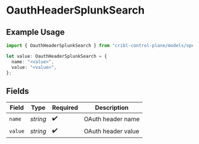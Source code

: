 # OauthHeaderSplunkSearch

## Example Usage

```typescript
import { OauthHeaderSplunkSearch } from "cribl-control-plane/models/operations";

let value: OauthHeaderSplunkSearch = {
  name: "<value>",
  value: "<value>",
};
```

## Fields

| Field              | Type               | Required           | Description        |
| ------------------ | ------------------ | ------------------ | ------------------ |
| `name`             | *string*           | :heavy_check_mark: | OAuth header name  |
| `value`            | *string*           | :heavy_check_mark: | OAuth header value |